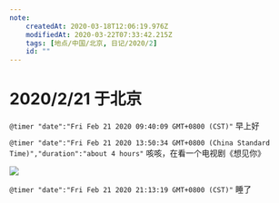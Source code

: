 ```yaml
---
note:
    createdAt: 2020-03-18T12:06:19.976Z
    modifiedAt: 2020-03-22T07:33:42.215Z
    tags: [地点/中国/北京, 日记/2020/2]
    id: ""
---
```

# 2020/2/21 于北京

`@timer "date":"Fri Feb 21 2020 09:40:09 GMT+0800 (CST)"`
早上好

`@timer "date":"Fri Feb 21 2020 13:50:34 GMT+0800 (China Standard Time)","duration":"about 4 hours"`
咳咳，在看一个电视剧《想见你》

![](https://n.sinaimg.cn/ent/transform/250/w630h420/20200216/3792-iprtayy6398136.jpg)

`@timer "date":"Fri Feb 21 2020 21:13:19 GMT+0800 (CST)"`
睡了
